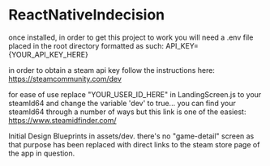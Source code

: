 # ReactNativeIndecision

once installed, in order to get this project to work you will need a .env file placed in the root directory formatted as such: 
API_KEY={YOUR_API_KEY_HERE}

in order to obtain a steam api key follow the instructions here:
https://steamcommunity.com/dev

for ease of use replace "YOUR_USER_ID_HERE" in LandingScreen.js to your steamId64 and change the variable 'dev' to true...
you can find your steamId64 through a number of ways but this link is one of the easiest:
https://www.steamidfinder.com/

Initial Design Blueprints in assets/dev. there's no "game-detail" screen as that purpose has been replaced with direct links to the steam store page of the app in question.
